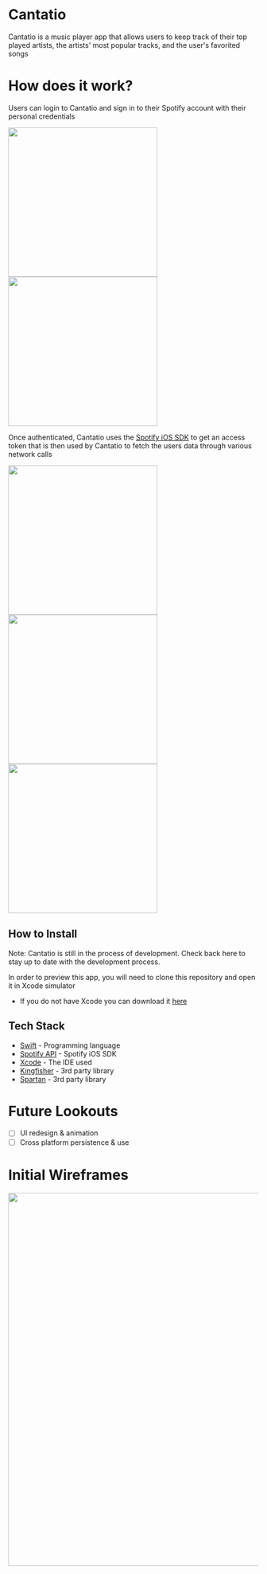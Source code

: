 # Cantatio
Cantatio is a music player app that allows users to keep track of their top played artists, the artists' most popular tracks, and the user's favorited songs

# How does it work?

Users can login to Cantatio and sign in to their Spotify account with their personal credentials 

<img src="preview-images/login.png" width="300" />  <img src="preview-images/authorizing.png" width="300" />

Once authenticated, Cantatio uses the [Spotify iOS SDK](https://developer.spotify.com/documentation/ios/) to get an access token that is then used by Cantatio to fetch the users data through various network calls  

<img src="preview-images/top-tracks.png" width="300" /> <img src="preview-images/top-artists.png" width="300" /> <img src="preview-images/favorites.png" width="300" />

## How to Install 
Note: Cantatio is still in the process of development. Check back here to stay up to date with the development process. 

In order to preview this app, you will need to clone this repository and open it in Xcode simulator 
 - If you do not have Xcode you can download it [here](https://developer.apple.com/xcode/)

## Tech Stack
* [Swift](https://developer.apple.com/swift/) - Programming language
* [Spotify API](https://developer.spotify.com/documentation/ios/) - Spotify iOS SDK
* [Xcode](https://developer.apple.com/xcode/) - The IDE used
* [Kingfisher](https://github.com/onevcat/Kingfisher) - 3rd party library
* [Spartan](https://github.com/Daltron/Spartan) - 3rd party library

# Future Lookouts 
- [ ] UI redesign & animation 
- [ ] Cross platform persistence & use 

# Initial Wireframes 

<img src="https://files.slack.com/files-pri/T1D4KRBR8-F01A6P1H2KG/image.png?pub_secret=0c7b0ee38d" width="750" />
